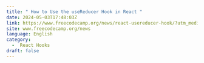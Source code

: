 ```yaml
---
title: " How to Use the useReducer Hook in React "
date: 2024-05-03T17:48:03Z
link: https://www.freecodecamp.org/news/react-usereducer-hook/?utm_medium=RSS&utm_source=news.12bit.vn
site: www.freecodecamp.org/news
language: English
category:
  -  React Hooks 
draft: false
---
```

